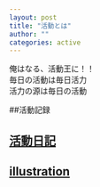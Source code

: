 ```yaml
---
layout: post
title: "活動とは"
author: ""
categories: active
---
```


俺はなる、活動王に！！  
毎日の活動は毎日活力  
活力の源は毎日の活動  

##活動記録

 <!-- 1行目の写真リンク -->
<div class="custom-image-postsr">
  <div class="custom-image-postsr">
    <a href="{{ site.baseurl }}/sono1">
      <div class="custom-image-post" style="background-image: url('{{ site.github.url }}/assets/img/arctic-1.jpg');">
        <h2><span>活動日記</span></h2>
      </div>
    </a>
  </div>
  
  <div class="custom-image-postsr">
    <a href="{{ site.baseurl }}/illustration">
      <div class="custom-image-post" style="background-image: url('{{ site.github.url }}/assets/img/yuri1.png');">
        <h2><span>illustration</span></h2>
      </div>
    </a>
  </div>
</div>

